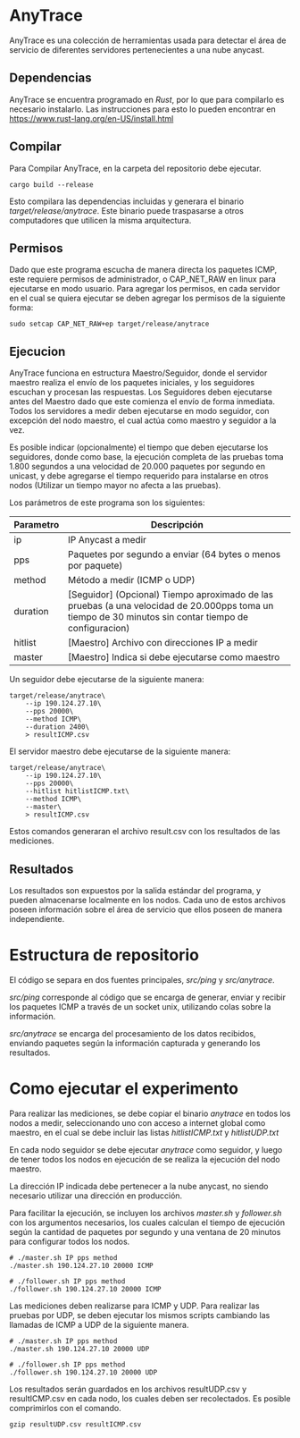 # AnyTrace
AnyTrace es una colección de herramientas usada para detectar el área de servicio de diferentes servidores pertenecientes a una nube anycast.

## Dependencias
AnyTrace se encuentra programado en *Rust*, por lo que para compilarlo es necesario instalarlo. Las instrucciones para esto lo pueden encontrar en https://www.rust-lang.org/en-US/install.html

## Compilar
Para Compilar AnyTrace, en la carpeta del repositorio debe ejecutar.
```
cargo build --release
```

Esto compilara las dependencias incluidas y generara el binario *target/release/anytrace*. Este binario puede traspasarse a otros computadores que utilicen la misma arquitectura.

## Permisos
Dado que este programa escucha de manera directa los paquetes ICMP, este requiere permisos de administrador, o CAP_NET_RAW en linux para ejecutarse en modo usuario. Para agregar los permisos, en cada servidor en el cual se quiera ejecutar se deben agregar los permisos de la siguiente forma:
```
sudo setcap CAP_NET_RAW+ep target/release/anytrace
```

## Ejecucion
AnyTrace funciona en estructura Maestro/Seguidor, donde el servidor maestro realiza el envío de los paquetes iniciales, y los seguidores escuchan y procesan las respuestas. Los Seguidores deben ejecutarse antes del Maestro dado que este comienza el envío de forma inmediata. Todos los servidores a medir deben ejecutarse en modo seguidor, con excepción del nodo maestro, el cual actúa como maestro y seguidor a la vez.

Es posible indicar (opcionalmente) el tiempo que deben ejecutarse los seguidores, donde como base, la ejecución completa de las pruebas toma 1.800 segundos a una velocidad de 20.000 paquetes por segundo en unicast, y debe agregarse el tiempo requerido para instalarse en otros nodos (Utilizar un tiempo mayor no afecta a las pruebas).

Los parámetros de este programa son los siguientes:

| Parametro | Descripción                                                                                                                                           |
|-----------|-------------------------------------------------------------------------------------------------------------------------------------------------------|
| ip        | IP Anycast a medir                                                                                                                                    |
| pps       | Paquetes por segundo a enviar (64 bytes o menos por paquete)                                                                                          |
| method    | Método a medir (ICMP o UDP)                                                                                                                           |
| duration  | [Seguidor] (Opcional) Tiempo aproximado de las pruebas (a una velocidad de 20.000pps toma un tiempo de 30 minutos sin contar tiempo de configuracion) |
| hitlist   | [Maestro] Archivo con direcciones IP a medir                                                                                                          |
| master    | [Maestro] Indica si debe ejecutarse como maestro                                                                                                      |


Un seguidor debe ejecutarse de la siguiente manera:

```
target/release/anytrace\
    --ip 190.124.27.10\
    --pps 20000\
    --method ICMP\
    --duration 2400\
    > resultICMP.csv
```

El servidor maestro debe ejecutarse de la siguiente manera:

```
target/release/anytrace\
    --ip 190.124.27.10\
    --pps 20000\
    --hitlist hitlistICMP.txt\
    --method ICMP\
    --master\
    > resultICMP.csv
```

Estos comandos generaran el archivo result.csv con los resultados de las mediciones.

## Resultados

Los resultados son expuestos por la salida estándar del programa, y pueden almacenarse localmente en los nodos. Cada uno de estos archivos poseen información sobre el área de servicio que ellos poseen de manera independiente.

# Estructura de repositorio
El código se separa en dos fuentes principales, *src/ping* y *src/anytrace*.

*src/ping* corresponde al código que se encarga de generar, enviar y recibir los paquetes ICMP a través de un socket unix, utilizando colas sobre la información.

*src/anytrace* se encarga del procesamiento de los datos recibidos, enviando paquetes según la información capturada y generando los resultados.

# Como ejecutar el experimento

Para realizar las mediciones, se debe copiar el binario *anytrace* en todos los nodos a medir, seleccionando uno con acceso a internet global como maestro, en el cual se debe incluir las listas *hitlistICMP.txt* y *hitlistUDP.txt*

En cada nodo seguidor se debe ejecutar *anytrace* como seguidor, y luego de tener todos los nodos en ejecución de se realiza la ejecución del nodo maestro.

La dirección IP indicada debe pertenecer a la nube anycast, no siendo necesario utilizar una dirección en producción.

Para facilitar la ejecución, se incluyen los archivos *master.sh* y *follower.sh* con los argumentos necesarios, los cuales calculan el tiempo de ejecución según la cantidad de paquetes por segundo y una ventana de 20 minutos para configurar todos los nodos.

```
# ./master.sh IP pps method
./master.sh 190.124.27.10 20000 ICMP
```

```
# ./follower.sh IP pps method
./follower.sh 190.124.27.10 20000 ICMP
```

Las mediciones deben realizarse para ICMP y UDP. Para realizar las pruebas por UDP, se deben ejecutar los mismos scripts cambiando las llamadas de ICMP a UDP de la siguiente manera.

```
# ./master.sh IP pps method
./master.sh 190.124.27.10 20000 UDP
```

```
# ./follower.sh IP pps method
./follower.sh 190.124.27.10 20000 UDP
```

Los resultados serán guardados en los archivos resultUDP.csv y resultICMP.csv en cada nodo, los cuales deben ser recolectados. Es posible comprimirlos con el comando.

```
gzip resultUDP.csv resultICMP.csv
```
